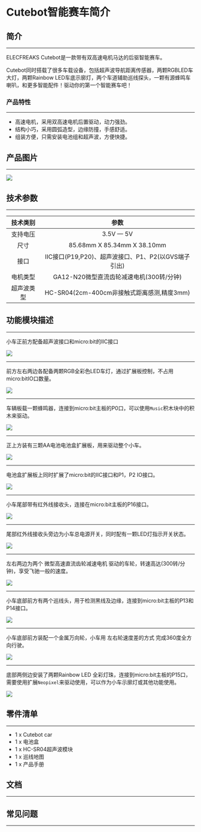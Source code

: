 # Cutebot智能赛车简介

## 简介  
---

ELECFREAKS Cutebot是一款带有双高速电机马达的后驱智能赛车。

Cutebot同时搭载了很多车载设备，包括超声波导航距离传感器，两颗RGBLED车大灯，两颗Rainbow LED车底示廓灯，两个车道辅助巡线探头，一颗有源蜂鸣车喇叭，和更多智能配件！驱动你的第一个智能赛车吧！

### 产品特性
---

- 高速电机，采用双高速电机后置驱动，动力强劲。
- 结构小巧，采用圆弧造型，边缘防撞，手感舒适。
- 组装方便，只需安装电池组和超声波，方便快捷。
 
## 产品图片
---
![](https://raw.githubusercontent.com/elecfreaks/learn-cn/master/microbitKit/smart_cutebot/images/cutebot_01_01.jpg)

## 技术参数
---

|技术类别 |参数|
|:-:|:-:|
|支持电压| 3.5V — 5V |
| 尺寸 |85.68mm X 85.34mm X 38.10mm|
| 接口 |IIC接口(P19,P20)、超声波接口、P1、P2(以GVS端子引出)|
| 电机类型 |GA12-N20微型直流齿轮减速电机(300转/分钟)|
| 超声波类型 |HC-SR04(2cm-400cm非接触式距离感测,精度3mm)|

## 功能模块描述
---
小车正前方配备超声波接口和micro:bit的IIC接口

![](https://raw.githubusercontent.com/elecfreaks/learn-cn/master/microbitKit/smart_cutebot/images/cutebot_01_02.jpg)

- - - - -

前方左右两边各配备两颗RGB全彩色LED车灯，通过扩展板控制，不占用micro:bitIO口数量。

![](https://raw.githubusercontent.com/elecfreaks/learn-cn/master/microbitKit/smart_cutebot/images/cutebot_01_03.jpg)

- - - - -

车辆板载一颗蜂鸣器，连接到micro:bit主板的P0口，可以使用`Music`积木块中的积木来驱动。


![](https://raw.githubusercontent.com/elecfreaks/learn-cn/master/microbitKit/smart_cutebot/images/cutebot_01_13.jpg)

- - - - -

正上方装有三颗AA电池电池盒扩展板，用来驱动整个小车。

![](https://raw.githubusercontent.com/elecfreaks/learn-cn/master/microbitKit/smart_cutebot/images/cutebot_01_04.jpg)

- - - - -

电池盒扩展板上同时扩展了micro:bit的IIC接口和P1，P2 IO接口。

![](https://raw.githubusercontent.com/elecfreaks/learn-cn/master/microbitKit/smart_cutebot/images/cutebot_01_05.jpg)

- - - - -

小车尾部带有红外线接收头，连接在micro:bit主板的P16接口。

![](https://raw.githubusercontent.com/elecfreaks/learn-cn/master/microbitKit/smart_cutebot/images/cutebot_01_06.jpg)

- - - - -

尾部红外线接收头旁边为小车总电源开关，同时配有一颗LED灯指示开关状态。

![](https://raw.githubusercontent.com/elecfreaks/learn-cn/master/microbitKit/smart_cutebot/images/cutebot_01_07.jpg)

- - - - -

左右两边为两个 微型高速直流齿轮减速电机 驱动的车轮，转速高达(300转/分钟)，享受飞驰一般的速度。

![](https://raw.githubusercontent.com/elecfreaks/learn-cn/master/microbitKit/smart_cutebot/images/cutebot_01_08.jpg)

- - - - -

小车底部前方有两个巡线头，用于检测黑线及边缘，连接到micro:bit主板的P13和P14接口。

![](https://raw.githubusercontent.com/elecfreaks/learn-cn/master/microbitKit/smart_cutebot/images/cutebot_01_09.jpg)

- - - - -

小车底部前方装配一个金属万向轮，小车用 左右轮速度差的方式 完成360度全方向行驶。

![](https://raw.githubusercontent.com/elecfreaks/learn-cn/master/microbitKit/smart_cutebot/images/cutebot_01_10.jpg)

- - - - -

底部两侧边安装了两颗Rainbow LED 全彩灯珠，连接到micro:bit主板的P15口，需要使用扩展`Neopixel`来驱动使用，可以作为小车示廓灯或其他功能使用。

![](https://raw.githubusercontent.com/elecfreaks/learn-cn/master/microbitKit/smart_cutebot/images/cutebot_01_11.jpg)
## 零件清单
---

- 1 x Cutebot car
- 1 x 电池盒
- 1 x HC-SR04超声波模块
- 1 x 巡线地图
- 1 x 产品手册

## 文档
---

## 常见问题
---
